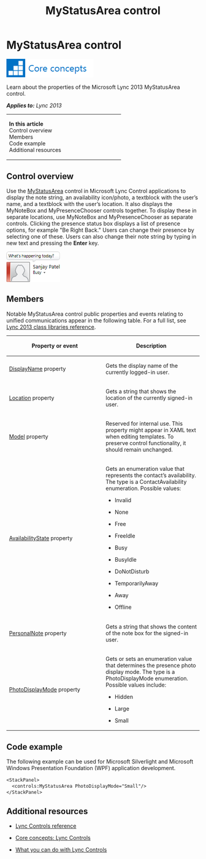 ﻿---
title: MyStatusArea control
TOCTitle: MyStatusArea control
ms:assetid: bed55d63-05a6-42d0-8627-00aa2b05b7e6
ms:mtpsurl: https://msdn.microsoft.com/en-us/library/JJ945575(v=office.15)
ms:contentKeyID: 51541391
ms.date: 07/24/2014
mtps_version: v=office.15
dev_langs:
- xaml
---

# MyStatusArea control

![Core concepts](images/JJ933133.mod_icon_CoreConcepts_long(Office.15).png "Core concepts")

Learn about the properties of the Microsoft Lync 2013 MyStatusArea control.


_**Applies to:** Lync 2013_

<table>
<colgroup>
<col style="width: 50%" />
<col style="width: 50%" />
</colgroup>
<tbody>
<tr class="odd">
<td><p><strong>In this article</strong><br />
Control overview<br />
Members<br />
Code example<br />
Additional resources</p></td>
<td></td>
</tr>
</tbody>
</table>


## Control overview

Use the [MyStatusArea](mystatusarea-class-microsoft-lync-controls_1.md) control in Microsoft Lync Control applications to display the note string, an availability icon/photo, a textblock with the user’s name, and a textblock with the user’s location. It also displays the MyNoteBox and MyPresenceChooser controls together. To display these in separate locations, use MyNoteBox and MyPresenceChooser as separate controls. Clicking the presence status box displays a list of presence options, for example "Be Right Back." Users can change their presence by selecting one of these. Users can also change their note string by typing in new text and pressing the **Enter** key.

![MyStatusArea Control](images/JJ945575.MyStatusAreaControl(Office.15).png "MyStatusArea Control")

## Members

Notable MyStatusArea control public properties and events relating to unified communications appear in the following table. For a full list, see [Lync 2013 class libraries reference](lync-2013-class-libraries-reference.md).

<table>
<colgroup>
<col style="width: 50%" />
<col style="width: 50%" />
</colgroup>
<thead>
<tr class="header">
<th><p>Property or event</p></th>
<th><p>Description</p></th>
</tr>
</thead>
<tbody>
<tr class="odd">
<td><p><a href="selfbase-displayname-property-microsoft-lync-controls_1.md">DisplayName</a> property</p></td>
<td><p>Gets the display name of the currently logged-in user.</p></td>
</tr>
<tr class="even">
<td><p><a href="mystatusarea-location-property-microsoft-lync-controls_1.md">Location</a> property</p></td>
<td><p>Gets a string that shows the location of the currently signed-in user.</p></td>
</tr>
<tr class="odd">
<td><p><a href="selfbase-model-property-microsoft-lync-controls_1.md">Model</a> property</p></td>
<td><p>Reserved for internal use. This property might appear in XAML text when editing templates. To preserve control functionality, it should remain unchanged.</p></td>
</tr>
<tr class="even">
<td><p><a href="mystatusarea-availabilitystate-property-microsoft-lync-controls_1.md">AvailabilityState</a> property</p></td>
<td><p>Gets an enumeration value that represents the contact’s availability. The type is a ContactAvailability enumeration. Possible values:</p>
<ul>
<li><p>Invalid</p></li>
<li><p>None</p></li>
<li><p>Free</p></li>
<li><p>FreeIdle</p></li>
<li><p>Busy</p></li>
<li><p>BusyIdle</p></li>
<li><p>DoNotDisturb</p></li>
<li><p>TemporarilyAway</p></li>
<li><p>Away</p></li>
<li><p>Offline</p></li>
</ul></td>
</tr>
<tr class="odd">
<td><p><a href="mystatusarea-personalnote-property-microsoft-lync-controls_1.md">PersonalNote</a> property</p></td>
<td><p>Gets a string that shows the content of the note box for the signed-in user.</p></td>
</tr>
<tr class="even">
<td><p><a href="mystatusarea-photodisplaymode-property-microsoft-lync-controls_1.md">PhotoDisplayMode</a> property</p></td>
<td><p>Gets or sets an enumeration value that determines the presence photo display mode. The type is a PhotoDisplayMode enumeration. Possible values include:</p>
<ul>
<li><p>Hidden</p></li>
<li><p>Large</p></li>
<li><p>Small</p></li>
</ul></td>
</tr>
</tbody>
</table>


## Code example

The following example can be used for Microsoft Silverlight and Microsoft Windows Presentation Foundation (WPF) application development.

``` xaml
<StackPanel>
  <controls:MyStatusArea PhotoDisplayMode="Small"/>
</StackPanel>
```

## Additional resources

  - [Lync Controls reference](lync-controls-reference.md)

  - [Core concepts: Lync Controls](core-concepts-lync-controls.md)

  - [What you can do with Lync Controls](what-you-can-do-with-lync-controls.md)

